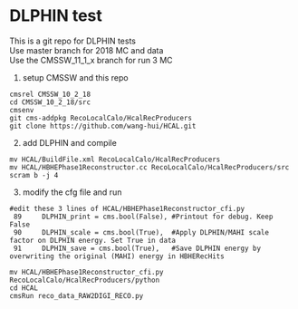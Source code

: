 # DLPHIN test
This is a git repo for DLPHIN tests  
Use master branch for 2018 MC and data  
Use the CMSSW_11_1_x branch for run 3 MC  

1. setup CMSSW and this repo
```
cmsrel CMSSW_10_2_18
cd CMSSW_10_2_18/src
cmsenv
git cms-addpkg RecoLocalCalo/HcalRecProducers
git clone https://github.com/wang-hui/HCAL.git
```

2. add DLPHIN and compile
```
mv HCAL/BuildFile.xml RecoLocalCalo/HcalRecProducers
mv HCAL/HBHEPhase1Reconstructor.cc RecoLocalCalo/HcalRecProducers/src
scram b -j 4
```

3. modify the cfg file and run
```
#edit these 3 lines of HCAL/HBHEPhase1Reconstructor_cfi.py
 89     DLPHIN_print = cms.bool(False), #Printout for debug. Keep False
 90     DLPHIN_scale = cms.bool(True),  #Apply DLPHIN/MAHI scale factor on DLPHIN energy. Set True in data
 91     DLPHIN_save = cms.bool(True),   #Save DLPHIN energy by overwriting the original (MAHI) energy in HBHERecHits

mv HCAL/HBHEPhase1Reconstructor_cfi.py RecoLocalCalo/HcalRecProducers/python
cd HCAL
cmsRun reco_data_RAW2DIGI_RECO.py
```
